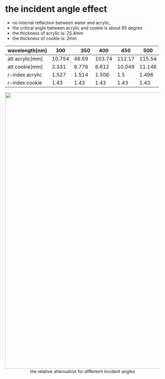# the incident angle effect

* no internal reflection between water and acrylic,
* the critical angle between acrylic and cookie is about 65 degree  
* the thickness of acrylic is: 25.4mm
* the thickness of cookie is: 2mm


|wavelength[nm]|300|     	350	|400|	450|	500|
|---|---|---|---|---|---|
|att acrylic[mm]|10.754|46.59|103.74|112.17|115.54|
|att cookie[mm]|2.331|6.778|8.612|10.049|11.146|
|r-index acrylic|1.527|1.514|1.506|1.5|1.496| 
|r-index cookie|1.43|1.43|1.43 |1.43|1.43|


<p align="center">
<img src="uncertaintyfig/angleeff.png" width="900" />
the relative attenuation for differemt incident angles
</p>
